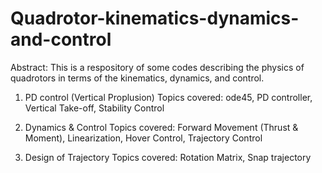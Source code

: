 # Quadrotor-kinematics-dynamics-and-control

Abstract: This is a respository of some codes describing the physics of quadrotors in terms of the kinematics, dynamics, and control.


1. PD control (Vertical Proplusion)
Topics covered: ode45, PD controller, Vertical Take-off, Stability Control


2. Dynamics & Control
Topics covered: Forward Movement (Thrust & Moment), Linearization, Hover Control, Trajectory Control


3. Design of Trajectory
Topics covered: Rotation Matrix, Snap trajectory
